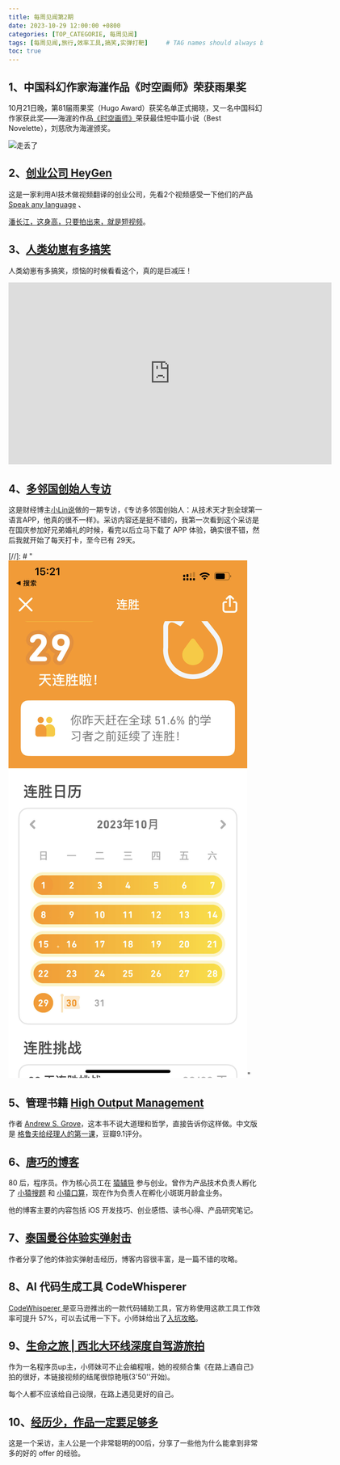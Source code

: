 ```yaml
---
title: 每周见闻第2期
date: 2023-10-29 12:00:00 +0800
categories: [TOP_CATEGORIE, 每周见闻]
tags: [每周见闻,旅行,效率工具,搞笑,实弹打靶]     # TAG names should always be lowercase
toc: true
---
```


## 1、中国科幻作家海漄作品《时空画师》荣获雨果奖

10月21日晚，第81届雨果奖（Hugo Award）获奖名单正式揭晓，又一名中国科幻作家获此奖——海漄的作品[《时空画师》](https://book.douban.com/subject/35898128/)荣获最佳短中篇小说（Best Novelette），刘慈欣为海漄颁奖。

<img src="https://images.weserv.nl?url=http://news.sznews.com/pic/2023-10/23/30545271_97c85173-b308-46d8-9f51-e374179af684.jpg" alt="走丢了">



## 2、[创业公司 HeyGen](https://www.heygen.com/) 

这是一家利用AI技术做视频翻译的创业公司，先看2个视频感受一下他们的产品 [Speak any language](https://x.com/ColinandSamir/status/1715069836915814639?s=20) 、

[潘长江，这身高，只要拍出来，就是短视频](https://x.com/dotey/status/1716126479291920531?s=20)。

## 3、[人类幼崽有多搞笑](https://www.bilibili.com/video/BV1G8411y76w/?spm_id_from=333.1007.tianma.19-3-58.click&vd_source=3afcc36db719cf17067a572101ab4393)

人类幼崽有多搞笑，烦恼的时候看看这个，真的是巨减压！

<iframe width="640" height="360" src="https://www.bilibili.com/video/BV1G8411y76w/?spm_id_from=333.1007.tianma.19-3-58.click&vd_source=3afcc36db719cf17067a572101ab4393" frameborder="0" allowfullscreen></iframe>

## 4、[多邻国创始人专访](https://www.ruanyifeng.com/blog/2018/04/weekly-issue-1.html)

这是财经博主[小Lin说](https://www.youtube.com/@xiao_lin_shuo)做的一期专访，《专访多邻国创始人：从技术天才到全球第一语言APP，他真的很不一样》。采访内容还是挺不错的，我第一次看到这个采访是在国庆参加好兄弟婚礼的时候，看完以后立马下载了 APP 体验，确实很不错，然后我就开始了每天打卡，至今已有 29天。

[//]: # "<img src="../assets/image/index/duolinguo.jpg" alt="xxx" style="zoom:100%;" />"

## 5、管理书籍 [High Output Management](https://book.douban.com/subject/2997211//)

作者 [Andrew S. Grove](https://book.douban.com/author/4509401)，这本书不说大道理和哲学，直接告诉你这样做。中文版是 [格鲁夫给经理人的第一课](https://book.douban.com/subject/5431183/)，豆瓣9.1评分。

## 6、[唐巧的博客](https://blog.devtang.com/)

80 后，程序员。作为核心员工在 [猿辅导](https://www.yuanfudao.com/) 参与创业。曾作为产品技术负责人孵化了 [小猿搜题](https://www.yuansouti.com/) 和 [小猿口算](https://xiaoyuankousuan.com/)，现在作为负责人在孵化小斑斑月龄盒业务。

他的博客主要的内容包括 iOS 开发技巧、创业感悟、读书心得、产品研究笔记。

## 7、[泰国曼谷体验实弹射击](https://luolei.org/bangkok-shooting)

作者分享了他的体验实弹射击经历，博客内容很丰富，是一篇不错的攻略。

## 8、AI 代码生成工具 CodeWhisperer

[CodeWhisperer ](https://aws.amazon.com/cn/codewhisperer/)是亚马逊推出的一款代码辅助工具，官方称使用这款工具工作效率可提升 57%，可以去试用一下下。小师妹给出了[入坑攻略](https://www.bilibili.com/video/BV1QC4y1G7oa/?spm_id_from=333.1007.tianma.9-1-26.click&vd_source=3afcc36db719cf17067a572101ab4393)。

## 9、[生命之旅 | 西北大环线深度自驾游旅拍](https://www.bilibili.com/video/BV1Df4y1p7Ly/?spm_id_from=333.999.0.0&vd_source=3afcc36db719cf17067a572101ab4393)

作为一名程序员up主，小师妹可不止会编程哦，她的视频合集《在路上遇自己》拍的很好，本链接视频的结尾很惊艳哦(3'50''开始)。

每个人都不应该给自己设限，在路上遇见更好的自己。

## 10、[经历少，作品一定要足够多](https://www.bilibili.com/video/BV1nh4y1v7Ti/?spm_id_from=333.999.0.0&vd_source=3afcc36db719cf17067a572101ab4393)

这是一个采访，主人公是一个非常聪明的00后，分享了一些他为什么能拿到非常多的好的 offer 的经验。



